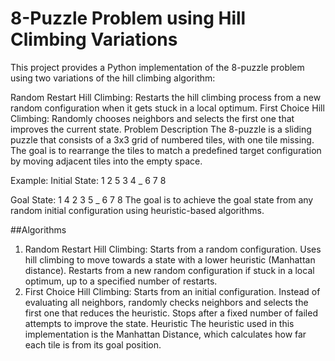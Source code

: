# 8-Puzzle Problem using Hill Climbing Variations
This project provides a Python implementation of the 8-puzzle problem using two variations of the hill climbing algorithm:

Random Restart Hill Climbing: Restarts the hill climbing process from a new random configuration when it gets stuck in a local optimum.
First Choice Hill Climbing: Randomly chooses neighbors and selects the first one that improves the current state.
Problem Description
The 8-puzzle is a sliding puzzle that consists of a 3x3 grid of numbered tiles, with one tile missing. The goal is to rearrange the tiles to match a predefined target configuration by moving adjacent tiles into the empty space.

Example:
Initial State:
1  2  5
3  4  _
6  7  8

Goal State:
1  4  2
3  5  _
6  7  8
The goal is to achieve the goal state from any random initial configuration using heuristic-based algorithms.

##Algorithms
1. Random Restart Hill Climbing:
Starts from a random configuration.
Uses hill climbing to move towards a state with a lower heuristic (Manhattan distance).
Restarts from a new random configuration if stuck in a local optimum, up to a specified number of restarts.
2. First Choice Hill Climbing:
Starts from an initial configuration.
Instead of evaluating all neighbors, randomly checks neighbors and selects the first one that reduces the heuristic.
Stops after a fixed number of failed attempts to improve the state.
Heuristic
The heuristic used in this implementation is the Manhattan Distance, which calculates how far each tile is from its goal position.
